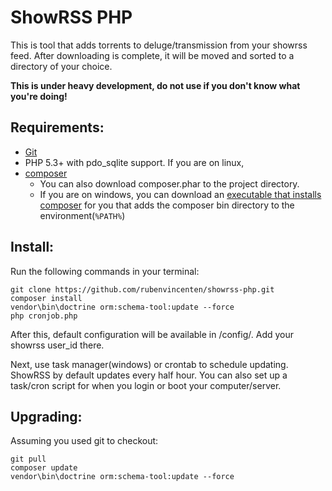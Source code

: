 ShowRSS PHP
===========
This is tool that adds torrents to deluge/transmission from your showrss feed. 
After downloading is complete, it will be moved and sorted to a directory of your choice.

**This is under heavy development, do not use if you don't know what you're doing!**

Requirements:
-------------

* [Git](http://git-scm.com/)
* PHP 5.3+ with pdo_sqlite support. If you are on linux, 
* [composer](http://getcomposer.org) 
    * You can also download composer.phar to the project directory.
    * If you are on windows, you can download an 
      [executable that installs composer](https://getcomposer.org/Composer-Setup.exe) 
      for you that adds the composer bin directory to the environment(`%PATH%`)

Install:
--------

Run the following commands in your terminal:

```
git clone https://github.com/rubenvincenten/showrss-php.git
composer install
vendor\bin\doctrine orm:schema-tool:update --force
php cronjob.php
```

After this, default configuration will be available in /config/. Add your showrss user_id there.

Next, use task manager(windows) or crontab to schedule updating. ShowRSS by default updates every half hour. 
You can also set up a task/cron script for when you login or boot your computer/server.

Upgrading:
----------

Assuming you used git to checkout:

```
git pull
composer update
vendor\bin\doctrine orm:schema-tool:update --force
```

